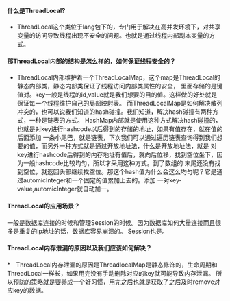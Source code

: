 #### 什么是ThreadLocal?
* ThreadLocal这个类位于lang包下的，专门用于解决在高并发环境下，对共享变量的访问导致线程出现不安全的问题。也就是通过线程内部副本变量的方式。
#### 那ThreadLocal内部的结构是怎么样的，如何保证线程安全的？
* ThreadLocal内部维护着一个ThreadLocalMap，这个map是ThreadLocal的静态内部类，静态内部类保证了线程访问内部类属性的安全，
里面存储的是键值对。key一般是线程的id,value就是我们想要的目的值。这样做的好处就是保证每一个线程维护自己的局部映射表。
而ThreadLocalMap是如何解决散列冲突的，也可以说我们知道的hash碰撞。我们知道，解决hash碰撞有两种方式，一种是链表的方式。
HashMap内部就是使用这种方式解决hash碰撞的，也就是对key进行hashcode以后得到的存储的地址，如果有值存在，就在值的后面添加
一条小尾巴，就是链表，下次我们可以通过遍历链表查询得到我们想要的值，而另外一种方式就是通过开放地址法，什么是开放地址法，就是
对key进行hashcode后得到的内存地址有值后，就向后位移，找到空位坐下，因为一般hashcode比较均匀，所以才采用这种方式。到了数组的
末尾还没有找到空位，就返回头部继续找空位。那这个hash值为什么会这么均匀呢？它是通过automicInteger和一个固定的值累加上去的。添加
一对key-value,automicInteger就自动加一。
#### ThreadLocal的应用场景？
一般是数据库连接的时候和管理Session的时候。因为数据库如何大量连接而且很多是重复的ip地址的话，数据库容易崩溃的。
Session也是。
#### ThreadLocal内存泄漏的原因以及我们应该如何解决？
*　ThreadLocal内存泄漏的原因是ThreadlocalMap是静态修饰的，生命周期和ThreadLocal一样长，如果用完没有手动删除对应的key就可能导致内存泄漏。
所以预防的策略就是要养成一个好习惯，用完之后也就是获取了之后及时remove对应key的数据。
